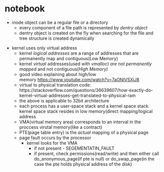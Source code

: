# notebook
<ul>
<li>inode object can be a regular file or a directory<br />
<ul>
<li>every component of a file path is represented by&nbsp;<em>dentry object</em></li>
<li>dentry object is created on the fly when searching for the file and tree structure is created dynamically&nbsp;</li>
</ul>
</li>
</ul>


<ul>
<li>kernel uses only virtual address
<ul>
<li>kernel <em>logical addresses</em> are a range of addresses that are permanently map and contiguous(Low Memory)</li>
<li>kernel&nbsp;<em>virtual</em> addresses(used with&nbsp;<em>vmalloc</em>)<em>&nbsp;are not permanently mapped</em>&nbsp;and not contiguous(<em>High Memory)</em></li>
<li>good video explaining about high/low memory&nbsp;<a href="https://www.youtube.com/watch?v=7aONIVSXiJ8">https://www.youtube.com/watch?v=7aONIVSXiJ8</a></li>
<li>virtual to physical translation code: https://stackoverflow.com/questions/36639607/how-exactly-do-kernel-virtual-addresses-get-translated-to-physical-ram</li>
<li>the above is applicable to 32bit architecture</li>
<li>each process has a user-space stack and a kernel space stack. kernel space stack resides in low memory(direct mapping/logical address</li>
<li>VMA(virtual memory area) corresponds to an interval in the proccess virutal memory(like a contract)</li>
<li>PTE(page table entry) is the&nbsp;<em>actual</em> mapping of a physical page</li>
<li>page fault occurs by the processor
<ul>
<li>kernel looks for the VMA
<ul>
<li>if not present - SEGEMENTATIN_FAULT</li>
<li>if present, check permissions(read/write) and then either call do_anonymous_page(if pte is null) or do_swap_page(in the case the pte holds physical address of the disk)</li>
</ul>
</li>
</ul>
</li>
</ul>
</li>
</ul>
